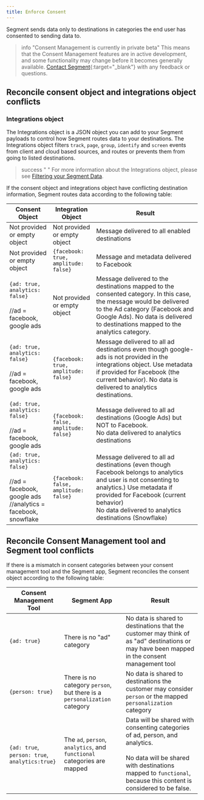 ```yaml
---
title: Enforce Consent
---
```


Segment sends data only to destinations in categories the end user has consented to sending data to.

> info "Consent Management is currently in private beta"
> This means that the Consent Management features are in active development, and some functionality may change before it becomes generally available. [Contact Segment](https://segment.com/help/contact/){:target="_blank"} with any feedback or questions.

## Reconcile consent object and integrations object conflicts

### Integrations object
The Integrations object is a JSON object you can add to your Segment payloads to control how Segment routes data to your destinations. The Integrations object filters `track`, `page`, `group`, `identify` and `screen` events from client and cloud based sources, and routes or prevents them from going to listed destinations.

> success " "
> For more information about the Integrations object, please see [Filtering your Segment Data](/docs/guides/filtering-data/#filtering-with-the-integrations-object).

If the consent object and integrations object have conflicting destination information, Segment routes data according to the following table:

| Consent Object                                                                                                  | Integration Object                          | Result |
| --------------------------------------------------------------------------------------------------------------- | ------------------------------------------- | ------ |
| Not provided or empty object                                                                                    | Not provided or empty object                | Message delivered to all enabled destinations |
| Not provided or empty object                                                                                    | `{facebook: true,`<br>`amplitude: false}`   | Message and metadata delivered to Facebook |
| `{ad: true,` <br>`analytics: false}`<br> <br>//ad = facebook, google ads                                        | Not provided or empty object                | Message delivered to the destinations mapped to the consented category. In this case, the message would be delivered to the Ad category (Facebook and Google Ads). No data is delivered to destinations mapped to the analytics category. |
| `{ad: true,` <br>`analytics: false}`<br> <br>//ad = facebook, google ads                                        | `{facebook: true,`<br>`amplitude: false}`   | Message delivered to all ad destinations even though google-ads is not provided in the integrations object. Use metadata if provided for Facebook (the current behavior). No data is delivered to analytics destinations. |
| `{ad: true,` <br>`analytics: false}`<br> <br>//ad = facebook, google ads                                        | `{facebook: false,`<br>`amplitude: false}`  | Message delivered to all ad destinations (Google Ads) but NOT to Facebook. <br> No data delivered to analytics destinations |
| `{ad: true,` <br>`analytics: false}`<br> <br>//ad = facebook, google ads <br> //analytics = facebook, snowflake |  `{facebook: false,`<br>`amplitude: false}` | Message delivered to all ad destinations (even though Facebook belongs to analytics and user is not consenting to analytics.) Use metadata if provided for Facebook (current behavior)<br>No data delivered to analytics destinations (Snowflake) |

## Reconcile Consent Management tool and Segment tool conflicts

If there is a mismatch in consent categories between your consent management tool and the Segment app, Segment reconciles the consent object according to the following table:

| Consent Management Tool                                | Segment App                                                              | Result |
| ------------------------------------------------------ | ------------------------------------------------------------------------ | ------ |
| `{ad: true}`                                           | There is no "ad" category                                                | No data is shared to destinations that the customer may think of as "ad" destinations or may have been mapped in the consent management tool |
| `{person: true}`                                       | There is no category `person`, but there is a `personalization` category | No data is shared to destinations the customer may consider `person` or the mapped `personalization` category |
| `{ad: true`, <br>`person: true`,<br> `analytics:true}` | The `ad`, `person`, `analytics`, and `functional` categories are mapped  | Data will be shared with consenting categories of ad, person, and analytics. <br><br>No data will be shared with destinations mapped to `functional`, because this content is considered to be false. | 